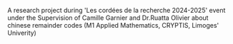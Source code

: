 A research project during 'Les cordées de la recherche 2024-2025' event under the Supervision of Camille Garnier and Dr.Ruatta Olivier about chinese remainder codes (M1 Applied Mathematics, CRYPTIS, Limoges' Univerity)
